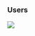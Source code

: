 ### Users
<img src="https://github.com/tovDmitrij/keyboards/blob/main/docs/svg/db_physic_users.svg" />